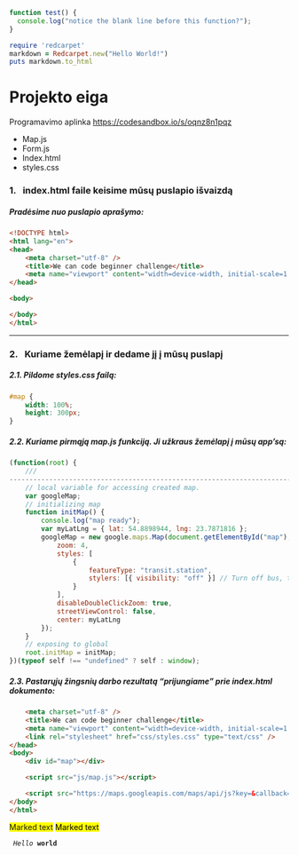 ```javascript
function test() {
  console.log("notice the blank line before this function?");
}
```


```ruby
require 'redcarpet'
markdown = Redcarpet.new("Hello World!")
puts markdown.to_html
```



# Projekto eiga

Programavimo aplinka https://codesandbox.io/s/oqnz8n1pqz

* Map.js
* Form.js
* Index.html
* styles.css


###  1.&nbsp;&nbsp;&nbsp;index.html faile keisime mūsų puslapio išvaizdą
##### Pradėsime nuo puslapio aprašymo:

```HTML
<!DOCTYPE html>
<html lang="en">
<head>
	<meta charset="utf-8" />
	<title>We can code beginner challenge</title>
	<meta name="viewport" content="width=device-width, initial-scale=1.0" />
</head>

<body>

</body>
</html>
```
***
### 2.&nbsp;&nbsp;&nbsp;Kuriame žemėlapį ir dedame jį į mūsų puslapį
##### 2.1. Pildome styles.css failą:

```css
#map {
	width: 100%;
	height: 300px;
}
```
##### 2.2. Kuriame pirmąją map.js funkciją. Ji užkraus žemėlapį į mūsų app’są:
```javascript
(function(root) {
 	///
-------------------------------------------------------------------------
 	// local variable for accessing created map.
 	var googleMap;
 	// initializing map
 	function initMap() {
 		console.log("map ready");
 		var myLatLng = { lat: 54.8898944, lng: 23.7871816 };
 		googleMap = new google.maps.Map(document.getElementById("map"), {
			zoom: 4,
			styles: [
		 		{
					featureType: "transit.station",
					stylers: [{ visibility: "off" }] // Turn off bus, train stations etc.
 				}
 			],
			disableDoubleClickZoom: true,
			streetViewControl: false,
			center: myLatLng
 		});
 	}
	// exposing to global
	root.initMap = initMap;
})(typeof self !== "undefined" ? self : window);
```
##### 2.3. Pastarųjų žingsnių darbo rezultatą “prijungiame” prie index.html dokumento:
```html
	<meta charset="utf-8" />
	<title>We can code beginner challenge</title>
	<meta name="viewport" content="width=device-width, initial-scale=1.0"/>
	<link rel="stylesheet" href="css/styles.css" type="text/css" />
</head>
<body>
	<div id="map"></div>

	<script src="js/map.js"></script>

	<script src="https://maps.googleapis.com/maps/api/js?key=&callback=initMap"></script>
</body>
</html>
```

<span style="background-color: #FFFF00">Marked text</span>
<mark>Marked text</mark>

<code> _Hello_ **world** </code>
